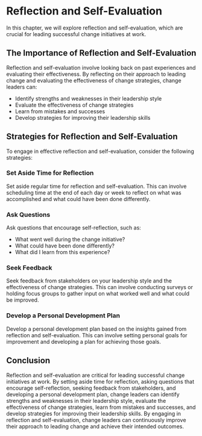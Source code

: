 Reflection and Self-Evaluation
=========================================================================================

In this chapter, we will explore reflection and self-evaluation, which are crucial for leading successful change initiatives at work.

The Importance of Reflection and Self-Evaluation
------------------------------------------------

Reflection and self-evaluation involve looking back on past experiences and evaluating their effectiveness. By reflecting on their approach to leading change and evaluating the effectiveness of change strategies, change leaders can:

* Identify strengths and weaknesses in their leadership style
* Evaluate the effectiveness of change strategies
* Learn from mistakes and successes
* Develop strategies for improving their leadership skills

Strategies for Reflection and Self-Evaluation
---------------------------------------------

To engage in effective reflection and self-evaluation, consider the following strategies:

### Set Aside Time for Reflection

Set aside regular time for reflection and self-evaluation. This can involve scheduling time at the end of each day or week to reflect on what was accomplished and what could have been done differently.

### Ask Questions

Ask questions that encourage self-reflection, such as:

* What went well during the change initiative?
* What could have been done differently?
* What did I learn from this experience?

### Seek Feedback

Seek feedback from stakeholders on your leadership style and the effectiveness of change strategies. This can involve conducting surveys or holding focus groups to gather input on what worked well and what could be improved.

### Develop a Personal Development Plan

Develop a personal development plan based on the insights gained from reflection and self-evaluation. This can involve setting personal goals for improvement and developing a plan for achieving those goals.

Conclusion
----------

Reflection and self-evaluation are critical for leading successful change initiatives at work. By setting aside time for reflection, asking questions that encourage self-reflection, seeking feedback from stakeholders, and developing a personal development plan, change leaders can identify strengths and weaknesses in their leadership style, evaluate the effectiveness of change strategies, learn from mistakes and successes, and develop strategies for improving their leadership skills. By engaging in reflection and self-evaluation, change leaders can continuously improve their approach to leading change and achieve their intended outcomes.
